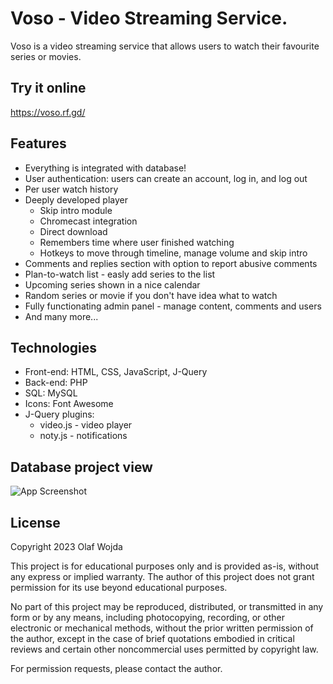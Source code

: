 # Voso - Video Streaming Service.
Voso is a video streaming service that allows users to watch their favourite series or movies.
## Try it online
https://voso.rf.gd/
## Features
- Everything is integrated with database!
- User authentication: users can create an account, log in, and log out
- Per user watch history
- Deeply developed player
   - Skip intro module
   - Chromecast integration
   - Direct download
   - Remembers time where user finished watching
   - Hotkeys to move through timeline, manage volume and skip intro
- Comments and replies section with option to report abusive comments
- Plan-to-watch list - easly add series to the list
- Upcoming series shown in a nice calendar
- Random series or movie if you don't have idea what to watch
- Fully functionating admin panel - manage content, comments and users
- And many more...
## Technologies
- Front-end: HTML, CSS, JavaScript, J-Query
- Back-end: PHP
- SQL: MySQL
- Icons: Font Awesome
- J-Query plugins:
   - video.js - video player
   - noty.js - notifications
## Database project view
![App Screenshot](https://i.postimg.cc/xd5w3DdM/db.png)
## License

Copyright 2023 Olaf Wojda

This project is for educational purposes only and is provided as-is, without any express or implied warranty. The author of this project does not grant permission for its use beyond educational purposes.

No part of this project may be reproduced, distributed, or transmitted in any form or by any means, including photocopying, recording, or other electronic or mechanical methods, without the prior written permission of the author, except in the case of brief quotations embodied in critical reviews and certain other noncommercial uses permitted by copyright law.

For permission requests, please contact the author.